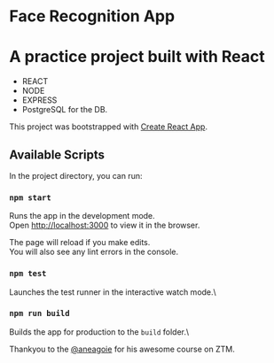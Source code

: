 Face Recognition App
====================

# A practice project built with React

- REACT
- NODE
- EXPRESS
- PostgreSQL for the DB. 

This project was bootstrapped with [Create React App](https://github.com/facebook/create-react-app).

## Available Scripts

In the project directory, you can run:

### `npm start`

Runs the app in the development mode.\
Open [http://localhost:3000](http://localhost:3000) to view it in the browser.

The page will reload if you make edits.\
You will also see any lint errors in the console.

### `npm test`

Launches the test runner in the interactive watch mode.\

### `npm run build`

Builds the app for production to the `build` folder.\

Thankyou to the [@aneagoie](https://github.com/aneagoie) for his awesome course on ZTM.

